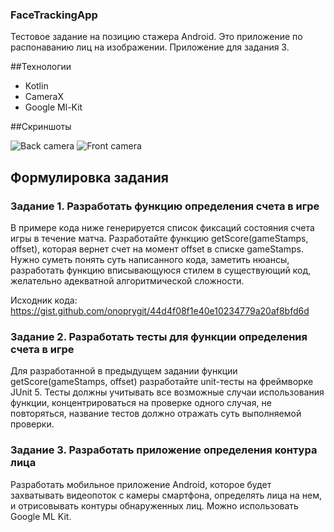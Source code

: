 ### FaceTrackingApp
Тестовое задание на позицию стажера Android. Это приложение по распонаванию лиц на изображении. Приложение для задания 3.

##Технологии
 - Kotlin
 - CameraX
 - Google Ml-Kit

##Скриншоты

![Back camera](https://github.com/onoprygit/test/blob/master/screenshot_faceDetection_backCamera.png)
![Front camera](https://github.com/onoprygit/test/blob/master/screenshot_faceDetection_frontCamera.png)

## Формулировка задания
### Задание 1. Разработать функцию определения счета в игре 
В примере кода ниже генерируется список фиксаций состояния счета игры в течение матча.
Разработайте функцию getScore(gameStamps, offset), которая вернет счет на момент offset в списке gameStamps.
Нужно суметь понять суть написанного кода, заметить нюансы, разработать функцию вписывающуюся стилем в существующий код, желательно адекватной алгоритмической сложности.

Исходник кода: https://gist.github.com/onoprygit/44d4f08f1e40e10234779a20af8bfd6d

### Задание 2. Разработать тесты для функции определения счета в игре 
Для разработанной в предыдущем задании функции getScore(gameStamps, offset) разработайте unit-тесты на фреймворке JUnit 5.
Тесты должны учитывать все возможные случаи использования функции, концентрироваться на проверке одного случая, не повторяться, название тестов должно отражать суть выполняемой проверки.

### Задание 3. Разработать приложение определения контура лица
Разработать мобильное приложение Android, которое будет захватывать видеопоток с камеры смартфона, определять лица на нем, и отрисовывать контуры обнаруженных лиц.
Можно использовать Google ML Kit.
